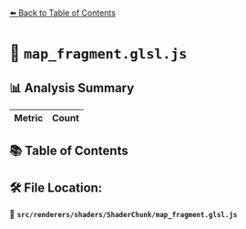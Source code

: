 [⬅️ Back to Table of Contents](../../../../index.md)

# 📄 `map_fragment.glsl.js`

## 📊 Analysis Summary

| Metric | Count |
|--------|-------|

## 📚 Table of Contents


## 🛠️ File Location:
📂 **`src/renderers/shaders/ShaderChunk/map_fragment.glsl.js`**